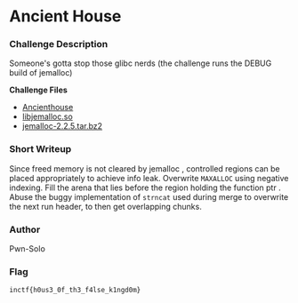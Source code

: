 # Ancient House

### Challenge Description

Someone's gotta stop those glibc nerds (the challenge runs the DEBUG build of jemalloc)

**Challenge Files** 

+ [Ancienthouse](./Handout/Ancienthouse)
+ [libjemalloc.so](./Handout/libjemalloc.so)
+ [jemalloc-2.2.5.tar.bz2](./Handout/jemalloc-2.2.5.tar.bz2)

### Short Writeup

Since freed memory is not cleared by jemalloc , controlled regions can be placed appropriately to achieve info leak.
Overwrite `MAXALLOC` using negative indexing. Fill the arena that lies before the region holding the function ptr . Abuse the buggy implementation of `strncat` used during merge to overwrite the next run header, to then get overlapping chunks.

### Author

Pwn-Solo

### Flag

`inctf{h0us3_0f_th3_f4lse_k1ngd0m}`
